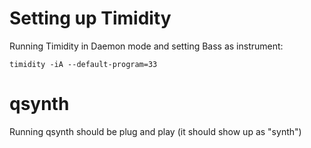 
# Setting up Timidity

Running Timidity in Daemon mode and setting Bass as instrument:

```timidity -iA --default-program=33```

# qsynth

Running qsynth should be plug and play (it should show up as "synth")